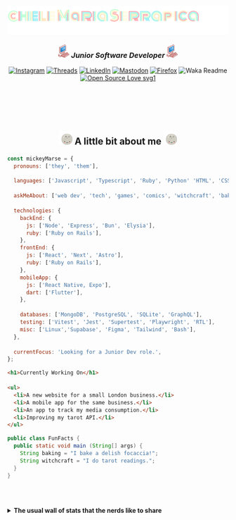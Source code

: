 <h2><img align='center' src="./img/name-title.svg"></h2>
<h3 align='center'><img src="./img/pink_computer.gif" width="25"> <em> Junior Software Developer  
</em><img src="./img/pink_computer.gif" width="25"></h3>

<section align='center'>

[![Instagram](https://img.shields.io/badge/@mickeymarse-%23E4405F.svg?style=social-pink&logo=Instagram&logoColor=white)](https://www.instagram.com/mickeymarse/)
[![Threads](https://img.shields.io/badge/@mickeymarse-000000?style=social-pink&logo=Threads&logoColor=white)](https://www.threads.net/@mickeymarse)
[![LinkedIn](https://img.shields.io/badge/linkedin-%230077B5.svg?style=social-pink&logo=linkedin&logoColor=white)](https://www.linkedin.com/in/michele-maria-serrapica-b50963288/)
[![Mastodon](https://img.shields.io/badge/-@mickeymarse-%232B90D9?style=social-pinke&logo=mastodon&logoColor=white)](https://tech.lgbt/@mickeymarse)
[![Firefox](https://img.shields.io/badge/website/portfolio-FF7139?style=social-pink&logo=Firefox-Browser&logoColor=white)](https://www.mickeymarse.dev/)
![Waka Readme](https://github.com/anmol098/anmol098/workflows/Waka%20Readme/badge.svg)
[![Open Source Love svg1](https://badges.frapsoft.com/os/v1/open-source.svg?v=103)](https://github.com/ellerbrock/open-source-badges/)

</section>
<br /><br /><br /><br />

<h2 align='center'> <img src="./img/full-moon.gif" width="30"> A little bit about me <img src="./img/full-moon.gif" width="30"></h2>

```javascript
const mickeyMarse = {
  pronouns: ['they', 'them'],

  languages: ['Javascript', 'Typescript', 'Ruby', 'Python' 'HTML', 'CSS'],

  askMeAbout: ['web dev', 'tech', 'games', 'comics', 'witchcraft', 'baking'],

  technologies: {
    backEnd: {
      js: ['Node', 'Express', 'Bun', 'Elysia'],
      ruby: ['Ruby on Rails'],
    },
    frontEnd: {
      js: ['React', 'Next', 'Astro'],
      ruby: ['Ruby on Rails'],
    },
    mobileApp: {
      js: ['React Native, Expo'],
      dart: ['Flutter'],
    },

    databases: ['MongoDB', 'PostgreSQL', 'SQLite', 'GraphQL'],
    testing: ['Vitest', 'Jest', 'Supertest', 'Playwright', 'RTL'],
    misc: ['Linux','Supabase', 'Figma', 'Tailwind', 'Bash'],
  },

  currentFocus: 'Looking for a Junior Dev role.',
};
```

```html
<h1>Currently Working On</h1>

<ul>
  <li>A new website for a small London business.</li>
  <li>A mobile app for the same business.</li>
  <li>An app to track my media consumption.</li>
  <li>Improving my tarot API.</li>
</ul>
```

```java
public class FunFacts {
  public static void main (String[] args) {
    String baking = "I bake a delish focaccia!";
    String witchcraft = "I do tarot readings.";
  }
}
```

<br></br>

<details>
<summary><strong>The usual wall of stats that the nerds like to share</strong></summary>
---

<!--START_SECTION:waka-->
**🐱 My GitHub Data** 

> 📦 42.5 kB Used in GitHub's Storage 
 > 
> 💼 Opted to Hire
 > 
> 📜 14 Public Repositories 
 > 
> 🔑 4 Private Repositories 
 > 
**I'm an Early 🐤** 

```text
🌞 Morning                227 commits         ██████░░░░░░░░░░░░░░░░░░░   24.12 % 
🌆 Daytime                599 commits         ████████████████░░░░░░░░░   63.66 % 
🌃 Evening                112 commits         ███░░░░░░░░░░░░░░░░░░░░░░   11.90 % 
🌙 Night                  3 commits           ░░░░░░░░░░░░░░░░░░░░░░░░░   00.32 % 
```
📅 **I'm Most Productive on Tuesday** 

```text
Monday                   83 commits          ██░░░░░░░░░░░░░░░░░░░░░░░   08.82 % 
Tuesday                  210 commits         ██████░░░░░░░░░░░░░░░░░░░   22.32 % 
Wednesday                156 commits         ████░░░░░░░░░░░░░░░░░░░░░   16.58 % 
Thursday                 205 commits         █████░░░░░░░░░░░░░░░░░░░░   21.79 % 
Friday                   208 commits         ██████░░░░░░░░░░░░░░░░░░░   22.10 % 
Saturday                 15 commits          ░░░░░░░░░░░░░░░░░░░░░░░░░   01.59 % 
Sunday                   64 commits          ██░░░░░░░░░░░░░░░░░░░░░░░   06.80 % 
```


📊 **This Week I Spent My Time On** 

```text
💬 Programming Languages: 
JavaScript               5 hrs 7 mins        ████████████░░░░░░░░░░░░░   49.70 % 
TypeScript               2 hrs 52 mins       ███████░░░░░░░░░░░░░░░░░░   27.80 % 
Ruby                     1 hr 6 mins         ███░░░░░░░░░░░░░░░░░░░░░░   10.67 % 
Astro                    29 mins             █░░░░░░░░░░░░░░░░░░░░░░░░   04.81 % 
Git Config               16 mins             █░░░░░░░░░░░░░░░░░░░░░░░░   02.74 % 

🔥 Editors: 
VS Code                  10 hrs 19 mins      █████████████████████████   100.00 % 

🐱‍💻 Projects: 
bjss-ppt                 4 hrs 14 mins       ██████████░░░░░░░░░░░░░░░   41.18 % 
21sidwebsite             3 hrs 7 mins        ████████░░░░░░░░░░░░░░░░░   30.33 % 
metrak                   1 hr 23 mins        ███░░░░░░░░░░░░░░░░░░░░░░   13.42 % 
qa_wolf_take_home        1 hr 3 mins         ███░░░░░░░░░░░░░░░░░░░░░░   10.26 % 
portfolio                29 mins             █░░░░░░░░░░░░░░░░░░░░░░░░   04.81 % 

💻 Operating System: 
Linux                    10 hrs 19 mins      █████████████████████████   100.00 % 
```

**I Mostly Code in JavaScript** 

```text
JavaScript               50 repos            ███████████████████░░░░░░   75.76 % 
TypeScript               6 repos             ██░░░░░░░░░░░░░░░░░░░░░░░   09.09 % 
Ruby                     2 repos             █░░░░░░░░░░░░░░░░░░░░░░░░   03.03 % 
Python                   2 repos             █░░░░░░░░░░░░░░░░░░░░░░░░   03.03 % 
Astro                    1 repo              ░░░░░░░░░░░░░░░░░░░░░░░░░   01.52 % 
```




 Last Updated on 15/04/2024 18:37:44 UTC
<!--END_SECTION:waka-->

###### **These Readme stats are generated using github action [awesome-readme-stats](https://github.com/anmol098/waka-readme-stats)**

###### NOTE: Top languages does not indicate my skill level or anything like that. It is just a metric of which languages have been hosted by me on GitHub based on the usage across repositories. There are others which I haven't put up on GitHub.

</details>
